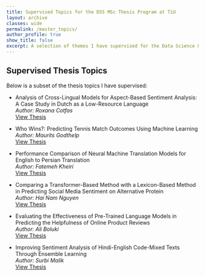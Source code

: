 ```yaml
---
title: Supervised Topics for the DSS MSc Thesis Program at TiU
layout: archive
classes: wide
permalink: /master_topics/
author_profile: true
show_title: false
excerpt: A selection of themes I have supervised for the Data Science & Society Master Thesis program at Tilburg University.
---
```


## Supervised Thesis Topics

Below is a subset of the thesis topics I have supervised:

- Analysis of Cross-Lingual Models for Aspect-Based Sentiment Analysis: A Case Study in Dutch as a Low-Resource Language  
   *Author: Roxana Cotfas*  
   [View Thesis](https://tilburguniversity.on.worldcat.org/oclc/1450888417)

- Who Wins?: Predicting Tennis Match Outcomes Using Machine Learning  
   *Author: Maurits Godthelp*  
   [View Thesis](https://tilburguniversity.on.worldcat.org/oclc/1451852831)

- Performance Comparison of Neural Machine Translation Models for English to Persian Translation  
   *Author: Fatemeh Kheiri*  
   [View Thesis](https://tilburguniversity.on.worldcat.org/oclc/1452816869)

- Comparing a Transformer-Based Method with a Lexicon-Based Method in Predicting Social Media Sentiment on Alternative Protein  
   *Author: Hai Nam Nguyen*  
   [View Thesis](https://tilburguniversity.on.worldcat.org/oclc/1454559950)

- Evaluating the Effectiveness of Pre-Trained Language Models in Predicting the Helpfulness of Online Product Reviews  
   *Author: Ali Boluki*  
   [View Thesis](https://tilburguniversity.on.worldcat.org/oclc/1432676788)

- Improving Sentiment Analysis of Hindi-English Code-Mixed Texts Through Ensemble Learning  
   *Author: Surbi Malik*  
   [View Thesis](https://tilburguniversity.on.worldcat.org/oclc/1435943024)
